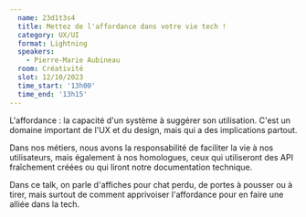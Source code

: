 ```yaml
---
  name: 23d1t3s4
  title: Mettez de l'affordance dans votre vie tech !
  category: UX/UI
  format: Lightning
  speakers: 
    - Pierre-Marie Aubineau
  room: Créativité
  slot: 12/10/2023
  time_start: '13h00'
  time_end: '13h15'
---
```

L'affordance : la capacité d'un système à suggérer son utilisation. C'est un domaine important de l'UX et du design, mais qui a des implications partout.

Dans nos métiers, nous avons la responsabilité de faciliter la vie à nos utilisateurs, mais également à nos homologues, ceux qui utiliseront des API fraîchement créées ou qui liront notre documentation technique.

Dans ce talk, on parle d'affiches pour chat perdu, de portes à pousser ou à tirer, mais surtout de comment apprivoiser l'affordance pour en faire une alliée dans la tech.
